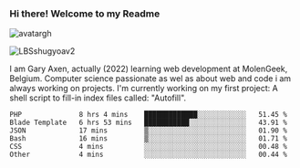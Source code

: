 ### Hi there! Welcome to my Readme 
![avatargh](https://user-images.githubusercontent.com/22075644/164934471-9e8af8ff-56fa-42c4-8061-5c7410433886.png)

![LBSshugyoav2](https://user-images.githubusercontent.com/22075644/164934218-25b846e8-bf56-4a0e-bd88-ab444310d7a8.png)



I am Gary Axen, actually (2022) learning web development at MolenGeek, Belgium.
Computer science passionate as wel as about web and code i am always working on projects.
I'm currently working on my first project: A shell script to fill-in index files called: "Autofill". 
<!--START_SECTION:waka-->

```text
PHP              8 hrs 4 mins    █████████████░░░░░░░░░░░░   51.45 %
Blade Template   6 hrs 53 mins   ███████████░░░░░░░░░░░░░░   43.91 %
JSON             17 mins         ▒░░░░░░░░░░░░░░░░░░░░░░░░   01.90 %
Bash             16 mins         ▒░░░░░░░░░░░░░░░░░░░░░░░░   01.71 %
CSS              4 mins          ░░░░░░░░░░░░░░░░░░░░░░░░░   00.48 %
Other            4 mins          ░░░░░░░░░░░░░░░░░░░░░░░░░   00.44 %
```

<!--END_SECTION:waka-->

<!--
**LeBigSky/LebigSky** is a ✨ _special_ ✨ repository because its `README.md` (this file) appears on your GitHub profile.


as to get you started:

- 🔭 I’m currently working on ...
- 🌱 I’m currently learning ...
- 👯 I’m looking to collaborate on ...
- 🤔 I’m looking for help with ...
- 💬 Ask me about ...
- 📫 How to reach me: ...
- 😄 Pronouns: ...
- ⚡ Fun fact: ...
-->
